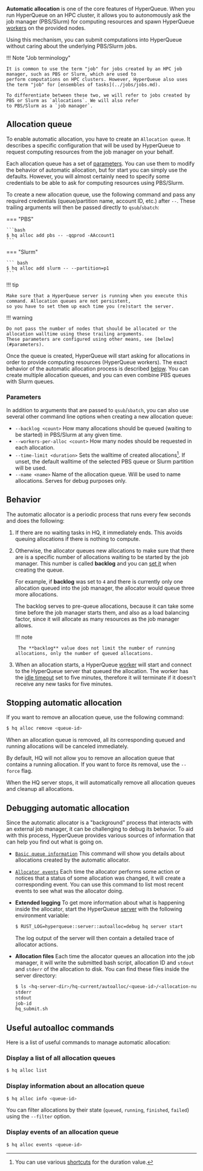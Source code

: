 **Automatic allocation** is one of the core features of HyperQueue. When you run HyperQueue on an HPC cluster, it allows
you to autonomously ask the job manager (PBS/Slurm) for computing resources and spawn HyperQueue [workers](worker.md)
on the provided nodes.

Using this mechanism, you can submit computations into HyperQueue without caring about the underlying PBS/Slurm jobs.

!!! Note "Job terminology"

    It is common to use the term "job" for jobs created by an HPC job manager, such as PBS or Slurm, which are used to
    perform computations on HPC clusters. However, HyperQueue also uses the term "job" for [ensembles of tasks](../jobs/jobs.md).

    To differentiate between these two, we will refer to jobs created by PBS or Slurm as `allocations`. We will also refer
    to PBS/Slurm as a `job manager`.

## Allocation queue
To enable automatic allocation, you have to create an `Allocation queue`. It describes a specific configuration that
will be used by HyperQueue to request computing resources from the job manager on your behalf.

Each allocation queue has a set of [parameters](#parameters). You can use them to modify the behavior of automatic
allocation, but for start you can simply use the defaults. However, you will almost certainly need to specify some
credentials to be able to ask for computing resources using PBS/Slurm.

To create a new allocation queue, use the following command and pass any required credentials (queue/partition name,
account ID, etc.) after `--`. These trailing arguments will then be passed directly to `qsub`/`sbatch`:

=== "PBS"

    ```bash
    $ hq alloc add pbs -- -qqprod -AAccount1
    ```

=== "Slurm"

    ``` bash
    $ hq alloc add slurm -- --partition=p1
    ```

!!! tip

    Make sure that a HyperQueue server is running when you execute this command. Allocation queues are not persistent,
    so you have to set them up each time you (re)start the server.

!!! warning

    Do not pass the number of nodes that should be allocated or the allocation walltime using these trailing arguments.
    These parameters are configured using other means, see [below](#parameters).

Once the queue is created, HyperQueue will start asking for allocations in order to provide computing resources
(HyperQueue workers). The exact behavior of the automatic allocation process is described [below](#behavior). You can
create multiple allocation queues, and you can even combine PBS queues with Slurm queues.

### Parameters
In addition to arguments that are passed to `qsub`/`sbatch`, you can also use several other command line options when
creating a new allocation queue:

- `--backlog <count>` How many allocations should be queued (waiting to be started) in PBS/Slurm at any given time.
- `--workers-per-alloc <count>` How many nodes should be requested in each allocation.
- `--time-limit <duration>` Sets the walltime of created allocations[^1]. If unset, the default walltime of the selected
PBS queue or Slurm partition will be used.
- `--name <name>` Name of the allocation queue. Will be used to name allocations. Serves for debug purposes only.

[^1]: You can use various [shortcuts](../tips/cli-shortcuts.md#duration) for the duration value.

## Behavior
The automatic allocator is a periodic process that runs every few seconds and does the following:

1. If there are no waiting tasks in HQ, it immediately ends. This avoids queuing allocations if there is nothing to
compute.

2. Otherwise, the allocator queues new allocations to make sure that there are is a specific number of allocations waiting
to be started by the job manager. This number is called **backlog** and you can [set it](#parameters) when creating the
queue.

    For example, if **backlog** was set to `4` and there is currently only one allocation queued into the job manager,
    the allocator would queue three more allocations.

    The backlog serves to pre-queue allocations, because it can take some time before the job manager starts them, and
    also as a load balancing factor, since it will allocate as many resources as the job manager allows.

    !!! note

        The **backlog** value does not limit the number of running allocations, only the number of queued allocations.

3. When an allocation starts, a HyperQueue [worker](worker.md) will start and connect to the HyperQueue server that
queued the allocation. The worker has the [idle timeout](worker.md#idle-timeout) set to five minutes, therefore it will
terminate if it doesn't receive any new tasks for five minutes.

## Stopping automatic allocation
If you want to remove an allocation queue, use the following command:

```bash
$ hq alloc remove <queue-id>
```

When an allocation queue is removed, all its corresponding queued and running allocations will be
canceled immediately.

By default, HQ will not allow you to remove an allocation queue that contains a running allocation.
If you want to force its removal, use the `--force` flag.

When the HQ server stops, it will automatically remove all allocation queues and cleanup all
allocations.

## Debugging automatic allocation
Since the automatic allocator is a "background" process that interacts with an external job manager, it can be challenging
to debug its behavior. To aid with this process, HyperQueue provides various sources of information that can help you
find out what is going on.

- [`Basic queue information`](#display-information-about-an-allocation-queue) This command will show you details about
allocations created by the automatic allocator.
- [`Allocator events`](#display-events-of-an-allocation-queue) Each time the allocator performs some action or notices
that a status of some allocation was changed, it will create a corresponding event. You can use this command to list
most recent events to see what was the allocator doing.
- **Extended logging** To get more information about what is happening inside the allocator, start the HyperQueue
[server](server.md) with the following environment variable:

    ```bash
    $ RUST_LOG=hyperqueue::server::autoalloc=debug hq server start
    ```

    The log output of the server will then contain a detailed trace of allocator actions.

- **Allocation files** Each time the allocator queues an allocation into the job manager, it will write the submitted
bash script, allocation ID and `stdout` and `stderr` of the allocation to disk. You can find these files inside the
server directory:

    ```bash
    $ ls <hq-server-dir>/hq-current/autoalloc/<queue-id>/<allocation-num>/
    stderr
    stdout
    job-id
    hq_submit.sh
    ```

## Useful autoalloc commands
Here is a list of useful commands to manage automatic allocation:

### Display a list of all allocation queues
```bash
$ hq alloc list
```

### Display information about an allocation queue
```bash
$ hq alloc info <queue-id>
```

You can filter allocations by their state (`queued`, `running`, `finished`, `failed`) using the `--filter` option.

### Display events of an allocation queue
```bash
$ hq alloc events <queue-id>
```
